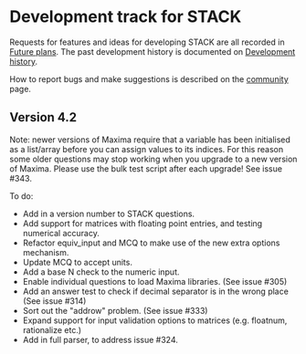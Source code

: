 # Development track for STACK

Requests for features and ideas for developing STACK are all recorded in [Future plans](Future_plans.md). The
past development history is documented on [Development history](Development_history.md).

How to report bugs and make suggestions is described on the [community](../About/Community.md) page.

## Version 4.2

Note: newer versions of Maxima require that a variable has been initialised as a list/array before you can assign values to its indices.  For this reason some older questions may stop working when you upgrade to a new version of Maxima.  Please use the bulk test script after each upgrade!  See issue #343.

To do:

* Add in a version number to STACK questions.
* Add support for matrices with floating point entries, and testing numerical accuracy.
* Refactor equiv_input and MCQ to make use of the new extra options mechanism.
* Update MCQ to accept units.
* Add a base N check to the numeric input.
* Enable individual questions to load Maxima libraries.  (See issue #305)
* Add an answer test to check if decimal separator is in the wrong place (See issue #314)
* Sort out the "addrow" problem. (See issue #333)
* Expand support for input validation options to matrices (e.g. floatnum, rationalize etc.)
* Add in full parser, to address issue #324.
